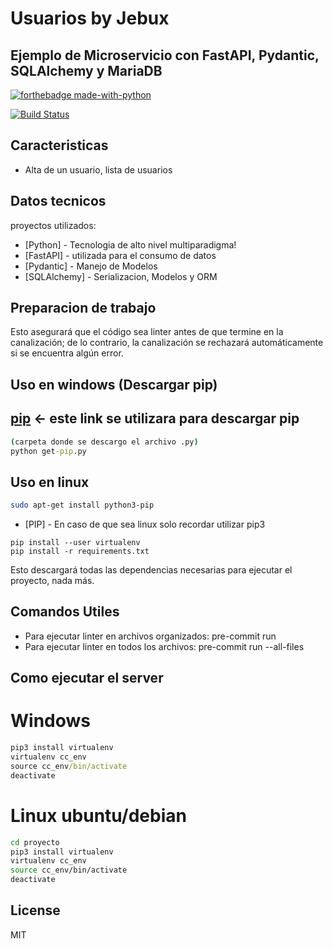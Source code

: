 # Usuarios by Jebux
## Ejemplo de Microservicio con FastAPI, Pydantic, SQLAlchemy y MariaDB

[![forthebadge made-with-python](http://ForTheBadge.com/images/badges/made-with-python.svg)](https://www.python.org/)

[![Build Status](https://img.shields.io/badge/build-develop-blue.svg)](https://shields.io/)


## Caracteristicas
- Alta de un usuario, lista de usuarios


## Datos tecnicos
proyectos utilizados:

- [Python] - Tecnologia de alto nivel multiparadigma!
- [FastAPI] - utilizada para el consumo de datos
- [Pydantic] - Manejo de Modelos
- [SQLAlchemy] - Serializacion, Modelos y ORM

## Preparacion de trabajo
Esto asegurará que el código sea linter antes de que termine en la canalización; de lo contrario, la canalización se rechazará automáticamente si se encuentra algún error.

## Uso en windows (Descargar pip)
## [pip](https://bootstrap.pypa.io/get-pip.py) <- este link se utilizara para descargar pip
```cmd
(carpeta donde se descargo el archivo .py)
python get-pip.py
```

## Uso en linux 
```sh
sudo apt-get install python3-pip
```

- [PIP] - En caso de que sea linux solo recordar utilizar pip3
```
pip install --user virtualenv
pip install -r requirements.txt
```
Esto descargará todas las dependencias necesarias para ejecutar el proyecto, nada más.

## Comandos Utiles
- Para ejecutar linter en archivos organizados: pre-commit run
- Para ejecutar linter en todos los archivos: pre-commit run --all-files

## Como ejecutar el server

# Windows 

```cmd
pip3 install virtualenv
virtualenv cc_env
source cc_env/bin/activate
deactivate
```

# Linux ubuntu/debian
```sh
cd proyecto
pip3 install virtualenv
virtualenv cc_env
source cc_env/bin/activate
deactivate
```

## License
MIT

